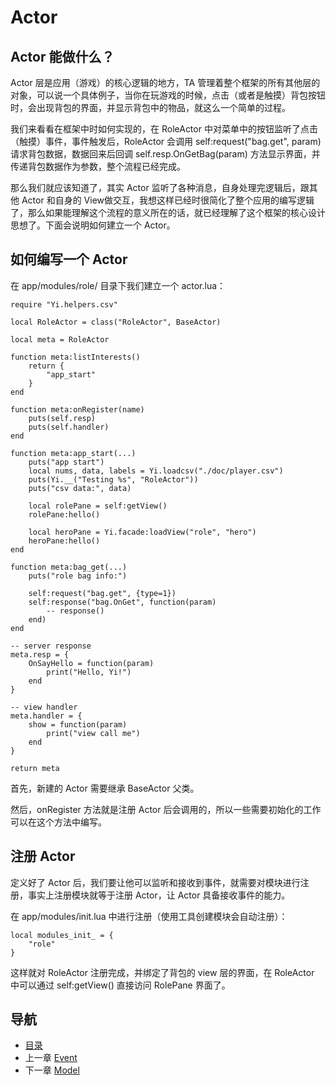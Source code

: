 # Actor

## Actor 能做什么？ ##

Actor 层是应用（游戏）的核心逻辑的地方，TA 管理着整个框架的所有其他层的对象，可以说一个具体例子，当你在玩游戏的时候，点击（或者是触摸）背包按钮时，会出现背包的界面，并显示背包中的物品，就这么一个简单的过程。

我们来看看在框架中时如何实现的，在 RoleActor 中对菜单中的按钮监听了点击（触摸）事件，事件触发后，RoleActor 会调用 self:request("bag.get", param) 请求背包数据，数据回来后回调 self.resp.OnGetBag(param) 方法显示界面，并传递背包数据作为参数，整个流程已经完成。

那么我们就应该知道了，其实 Actor 监听了各种消息，自身处理完逻辑后，跟其他 Actor 和自身的 View做交互，我想这样已经时很简化了整个应用的编写逻辑了，那么如果能理解这个流程的意义所在的话，就已经理解了这个框架的核心设计思想了。下面会说明如何建立一个 Actor。

## 如何编写一个 Actor ##

在 app/modules/role/ 目录下我们建立一个 actor.lua：

	require "Yi.helpers.csv"

	local RoleActor = class("RoleActor", BaseActor)

	local meta = RoleActor

	function meta:listInterests()
		return {
			"app_start"
		}
	end

	function meta:onRegister(name)
		puts(self.resp)
		puts(self.handler)
	end

	function meta:app_start(...)
		puts("app start")
		local nums, data, labels = Yi.loadcsv("./doc/player.csv")
		puts(Yi.__("Testing %s", "RoleActor"))
		puts("csv data:", data)

		local rolePane = self:getView()
		rolePane:hello()

		local heroPane = Yi.facade:loadView("role", "hero")
		heroPane:hello()
	end

	function meta:bag_get(...)
		puts("role bag info:")

		self:request("bag.get", {type=1})
		self:response("bag.OnGet", function(param)
			-- response()
		end)
	end

	-- server response
	meta.resp = {
		OnSayHello = function(param)
			print("Hello, Yi!")
		end
	}

	-- view handler
	meta.handler = {
		show = function(param)
			print("view call me")
		end
	}

	return meta

首先，新建的 Actor 需要继承 BaseActor 父类。

然后，onRegister 方法就是注册 Actor 后会调用的，所以一些需要初始化的工作可以在这个方法中编写。

## 注册 Actor ##

定义好了 Actor 后，我们要让他可以监听和接收到事件，就需要对模块进行注册，事实上注册模块就等于注册 Actor，让 Actor 具备接收事件的能力。

在 app/modules/init.lua 中进行注册（使用工具创建模块会自动注册）：

	local modules_init_ = {
		"role"
	}

这样就对 RoleActor 注册完成，并绑定了背包的 view 层的界面，在 RoleActor 中可以通过 self:getView() 直接访问 RolePane 界面了。

## 导航
- [目录](00.md)
- 上一章 [Event](01.md)
- 下一章 [Model](03.md)